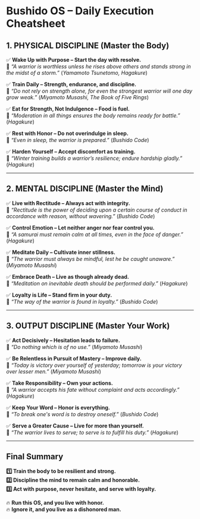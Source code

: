 # Bushido OS – Daily Execution Cheatsheet

## **1. PHYSICAL DISCIPLINE (Master the Body)**  
✅ **Wake Up with Purpose – Start the day with resolve.**  
📖 *“A warrior is worthless unless he rises above others and stands strong in the midst of a storm.”* (*Yamamoto Tsunetomo, Hagakure*)  

✅ **Train Daily – Strength, endurance, and discipline.**  
📖 *“Do not rely on strength alone, for even the strongest warrior will one day grow weak.”* (*Miyamoto Musashi, The Book of Five Rings*)  

✅ **Eat for Strength, Not Indulgence – Food is fuel.**  
📖 *“Moderation in all things ensures the body remains ready for battle.”* (*Hagakure*)  

✅ **Rest with Honor – Do not overindulge in sleep.**  
📖 *“Even in sleep, the warrior is prepared.”* (*Bushido Code*)  

✅ **Harden Yourself – Accept discomfort as training.**  
📖 *“Winter training builds a warrior’s resilience; endure hardship gladly.”* (*Hagakure*)  

---

## **2. MENTAL DISCIPLINE (Master the Mind)**  
✅ **Live with Rectitude – Always act with integrity.**  
📖 *“Rectitude is the power of deciding upon a certain course of conduct in accordance with reason, without wavering.”* (*Bushido Code*)  

✅ **Control Emotion – Let neither anger nor fear control you.**  
📖 *“A samurai must remain calm at all times, even in the face of danger.”* (*Hagakure*)  

✅ **Meditate Daily – Cultivate inner stillness.**  
📖 *“The warrior must always be mindful, lest he be caught unaware.”* (*Miyamoto Musashi*)  

✅ **Embrace Death – Live as though already dead.**  
📖 *“Meditation on inevitable death should be performed daily.”* (*Hagakure*)  

✅ **Loyalty is Life – Stand firm in your duty.**  
📖 *“The way of the warrior is found in loyalty.”* (*Bushido Code*)  

---

## **3. OUTPUT DISCIPLINE (Master Your Work)**  
✅ **Act Decisively – Hesitation leads to failure.**  
📖 *“Do nothing which is of no use.”* (*Miyamoto Musashi*)  

✅ **Be Relentless in Pursuit of Mastery – Improve daily.**  
📖 *“Today is victory over yourself of yesterday; tomorrow is your victory over lesser men.”* (*Miyamoto Musashi*)  

✅ **Take Responsibility – Own your actions.**  
📖 *“A warrior accepts his fate without complaint and acts accordingly.”* (*Hagakure*)  

✅ **Keep Your Word – Honor is everything.**  
📖 *“To break one's word is to destroy oneself.”* (*Bushido Code*)  

✅ **Serve a Greater Cause – Live for more than yourself.**  
📖 *“The warrior lives to serve; to serve is to fulfill his duty.”* (*Hagakure*)  

---

## **Final Summary**  
**1️⃣ Train the body to be resilient and strong.**  
**2️⃣ Discipline the mind to remain calm and honorable.**  
**3️⃣ Act with purpose, never hesitate, and serve with loyalty.**  

🔥 **Run this OS, and you live with honor.**  
🔥 **Ignore it, and you live as a dishonored man.**

